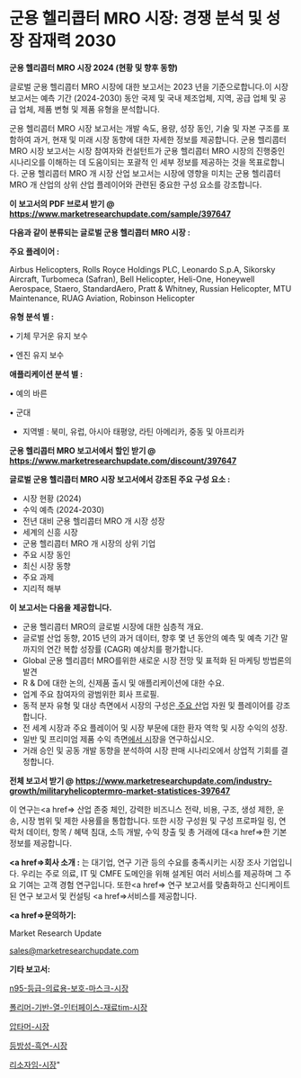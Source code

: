 # 군용 헬리콥터 MRO 시장: 경쟁 분석 및 성장 잠재력 2030

<strong>군용 헬리콥터 MRO 시장 2024 (현황 및 향후 동향)</strong>

글로벌 군용 헬리콥터 MRO 시장에 대한 보고서는 2023 년을 기준으로합니다.이 시장 보고서는 예측 기간 (2024-2030) 동안 국제 및 국내 제조업체, 지역, 공급 업체 및 공급 업체, 제품 변형 및 제품 유형을 분석합니다.

군용 헬리콥터 MRO 시장 보고서는 개발 속도, 용량, 성장 동인, 기술 및 자본 구조를 포함하여 과거, 현재 및 미래 시장 동향에 대한 자세한 정보를 제공합니다. 군용 헬리콥터 MRO 시장 보고서는 시장 참여자와 컨설턴트가 군용 헬리콥터 MRO 시장의 진행중인 시나리오를 이해하는 데 도움이되는 포괄적 인 세부 정보를 제공하는 것을 목표로합니다. 군용 헬리콥터 MRO 개 시장 산업 보고서는 시장에 영향을 미치는 군용 헬리콥터 MRO 개 산업의 상위 산업 플레이어와 관련된 중요한 구성 요소를 강조합니다.



<strong>이 보고서의 PDF 브로셔 받기 @ <a href=https://www.marketresearchupdate.com/sample/397647>https://www.marketresearchupdate.com/sample/397647</a></strong>



<strong>다음과 같이 분류되는 글로벌 군용 헬리콥터 MRO 시장 :</strong>



<strong>주요 플레이어 :</strong>

Airbus Helicopters, Rolls Royce Holdings PLC, Leonardo S.p.A, Sikorsky Aircraft, Turbomeca (Safran), Bell Helicopter, Heli-One, Honeywell Aerospace, Staero, StandardAero, Pratt & Whitney, Russian Helicopter, MTU Maintenance, RUAG Aviation, Robinson Helicopter



<strong>유형 분석 별 :</strong>

• 기체 무거운 유지 보수

• 엔진 유지 보수



<strong>애플리케이션 분석 별 :</strong>

• 예의 바른

• 군대

<ul>
  <li>지역별 : 북미, 유럽, 아시아 태평양, 라틴 아메리카, 중동 및 아프리카</li>
</ul>


<strong>군용 헬리콥터 MRO 보고서에서 할인 받기 @ <a href=https://www.marketresearchupdate.com/discount/397647>https://www.marketresearchupdate.com/discount/397647</a></strong>



<strong>글로벌 군용 헬리콥터 MRO 시장 보고서에서 강조된 주요 구성 요소 :</strong>
<ul>
  <li>시장 현황 (2024)</li>
  <li>수익 예측 (2024-2030)</li>
  <li>전년 대비 군용 헬리콥터 MRO 개 시장 성장</li>
  <li>세계의 신흥 시장</li>
  <li>군용 헬리콥터 MRO 개 시장의 상위 기업</li>
  <li>주요 시장 동인</li>
  <li>최신 시장 동향</li>
  <li>주요 과제</li>
  <li>지리적 해부</li>
</ul>


<strong>이 보고서는 다음을 제공합니다.</strong>
<ul>
  <li>군용 헬리콥터 MRO의 글로벌 시장에 대한 심층적 개요.</li>
  <li>글로벌 산업 동향, 2015 년의 과거 데이터, 향후 몇 년 동안의 예측 및 예측 기간 말까지의 연간 복합 성장률 (CAGR) 예상치를 평가합니다.</li>
  <li>Global 군용 헬리콥터 MRO를위한 새로운 시장 전망 및 표적화 된 마케팅 방법론의 발견</li>
  <li>R &amp; D에 대한 논의, 신제품 출시 및 애플리케이션에 대한 수요.</li>
  <li>업계 주요 참여자의 광범위한 회사 프로필.</li>
  <li>동적 분자 유형 및 대상 측면에서 시장의 구성은<a href=> 주요 산</a>업 자원 및 플레이어를 강조합니다.</li>
  <li>전 세계 시장과 주요 플레이어 및 시장 부문에 대한 환자 역학 및 시장 수익의 성장.</li>
  <li>일반 및 프리미엄 제품 수익 측면<a href=>에서 시</a>장을 연구하십시오.</li>
  <li>거래 승인 및 공동 개발 동향을 분석하여 시장 판매 시나리오에서 상업적 기회를 결정합니다.</li>
</ul>



<strong>전체 보고서 받기 @ <a href=https://www.marketresearchupdate.com/industry-growth/militaryhelicoptermro-market-statistices-397647>https://www.marketresearchupdate.com/industry-growth/militaryhelicoptermro-market-statistices-397647</a></strong>

이 연구는<a href=> 산업 존중</a> 체인, 강력한 비즈니스 전략, 비용, 구조, 생성 제한, 운송, 시장 범위 및 제한 사용률을 통합합니다. 또한 시장 구성원 및 구성 프로파일 링, 연락처 데이터, 항목 / 혜택 침대, 소득 개발, 수익 창출 및 총 거래에 대<a href=>한 기본 </a>정보를 제공합니다.



<strong><a href=>회사 소</a>개 :</strong>
는 대기업, 연구 기관 등의 수요를 충족시키는 시장 조사 기업입니다. 우리는 주로 의료, IT 및 CMFE 도메인을 위해 설계된 여러 서비스를 제공하며 그 주요 기여는 고객 경험 연구입니다. 또한<a href=> 연구 보</a>고서를 맞춤화하고 신디케이트 된 연구 보고서 및 컨설팅 <a href=>서비스</a>를 제공합니다.



<strong><a href=>문의하기:</a></strong>

Market Research Update

sales@marketresearchupdate.com



<strong>기타 보고서:</strong>

<a href=https://www.linkedin.com/pulse/n95-등급-의료용-보호-마스크-시장-규모-및-성장-2023-analytics-alchemy-360-analysis/>n95-등급-의료용-보호-마스크-시장</a>

<a href=https://www.linkedin.com/pulse/폴리머-기반-열-인터페이스-재료tim-시장-경쟁-분석-및-성장-잠재력-wixwf/>폴리머-기반-열-인터페이스-재료tim-시장</a>

<a href=https://www.linkedin.com/pulse/압타머-시장-규모-및-성장-2023-trendsetters-talk-360-analysis-lsmcf/>압타머-시장</a>

<a href=https://www.linkedin.com/pulse/등방성-흑연-시장-세분화-연구-및-목표-고객2030년-data-dive-diaries-24-analysis-t0vtf/>등방성-흑연-시장</a>

<a href=https://www.linkedin.com/pulse/리소자임-시장-경쟁-분석-및-성장-잠재력-2030-data-dive-diaries-24-analysis-9zoff/>리소자임-시장</a>"
